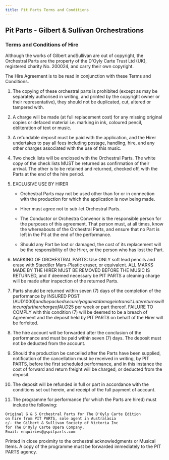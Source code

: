 ```yaml
---
title: Pit Parts Terms and Conditions
---
```


## Pit Parts - Gilbert & Sullivan Orchestrations

### Terms and Conditions of Hire 

Although the works of Gilbert andSullivan are out of copyright, the Orchestral Parts are the property of the D'Oyly Carte Trust Ltd (UK), registered charity No. 200024, and carry their own copyright. 

The Hire Agreement is to be read in conjunction with these Terms and Conditions.

1. The copying of these orchestral parts is prohibited (except as may be separately authorised in writing, and printed by the copyright owner or their representative), they should not be duplicated, cut, altered or tampered with.

1. A charge will be made (at full replacement cost) for any missing original copies or defaced material i.e. marking in ink, coloured pencil, obliteration of text or music.

1. A refundable deposit must be paid with the application, and the Hirer undertakes to pay all fees including postage, handling, hire, and any other charges associated with the use of this music.

1. Two check lists will be enclosed with the Orchestral Parts. The white copy of the check lists MUST be returned as confirmation of their arrival. The other is to be retained and returned, checked off, with the Parts at the end of the hire period.

1. EXCLUSIVE USE BY HIRER
   * Orchestral Parts may not be used other than for or in connection with the production for which the application is now being made.

   * Hirer must agree not to sub-let Orchestral Parts.

   * The Conductor or Orchestra Convenor is the responsible person for the purposes of this agreement. That person must, at all times, know the whereabouts of the Orchestral Parts, and ensure that no Part is left in the Pit at the end of the performance.

   * Should any Part be lost or damaged, the cost of its replacement will be the responsibility of the Hirer, or the person who has lost the Part.

1. MARKING OF ORCHESTRAL PARTS: Use ONLY soft lead pencils and erase with Staedtler Mars-Plastic eraser, or equivalent. ALL MARKS MADE BY THE HIRER MUST BE REMOVED BEFORE THE MUSIC IS RETURNED, and if deemed necessary be PIT PARTS a cleaning charge will be made after inspection of the returned Parts.

1. Parts should be returned within seven (7) days of the completion of the performance by INSURED POST (AUD$1000) and be packed securely against damage in transit. Late returns will incur a further charge of AUD$25 per week or part thereof. FAILURE TO COMPLY with this condition (7) will be deemed to be a breach of Agreement
and the deposit held by PIT PARTS on behalf of the Hirer will be forfeited.

1. The hire account will be forwarded after the conclusion of the performance and must be paid within seven (7) days. The deposit must not be deducted from the account.

1. Should the production be cancelled after the Parts have been supplied, notification of the cancellation must be received in writing, by PIT PARTS, before the first scheduled performance, and in this instance the cost of forward and return freight will be charged, or deducted from the deposit.

1. The deposit will be refunded in full or part in accordance with the conditions set out herein, and receipt of the full payment of account.

1. The programme for performance (for which the Parts are hired) must include the following:

```
Original G & S Orchestral Parts for The D'Oyly Carte Edition
on hire from PIT PARTS, sole agent in Australasia
c/- the Gilbert & Sullivan Society of Victoria Inc
for The D'Oyly Carte Opera Company.
Email: enquiries@gspitparts.com
```

Printed in close proximity to the orchestral acknowledgments or Musical Items. A copy of the programme
must be forwarded immediately to the PIT PARTS agency.